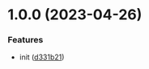 # 1.0.0 (2023-04-26)


### Features

* init ([d331b21](https://github.com/zmrl010/eslint-config-zmrl/commit/d331b21fea9c70c609bfd550342cfd5909ca8394))
